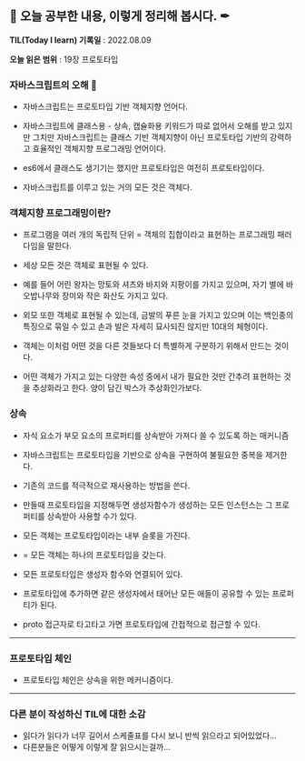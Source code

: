## 📕 오늘 공부한 내용, 이렇게 정리해 봅시다. ✒

**TIL(Today I learn) 기록일** : 2022.08.09

**오늘 읽은 범위** : 19장 프로토타입

### 자바스크립트의 오해 📑

- 자바스크립트는 프로토타입 기반 객체지향 언어다.
- 자바스크립트에 클래스용 - 상속, 캡슐화용 키워드가 따로 없어서 오해를 받고 있지만 그치만 자바스크립트는 클래스 기반 객체지향이 아닌 프로토타입 기반의 강력하고 효율적인 객체지향 프로그래밍 언어이다.

- es6에서 클래스도 생기기는 했지만 프로토타입은 여전히 프로토타입이다.
- 자바스크립트를 이루고 있는 거의 모든 것은 객체다.

### 객체지향 프로그래밍이란?

- 프로그램을 여러 개의 독립적 단위 = 객체의 집합이라고 표현하는 프로그래밍 패러다임을 말한다.
- 세상 모든 것은 객체로 표현될 수 있다.
- 예를 들어 어린 왕자는 망토와 셔츠와 바지와 지팡이를 가지고 있으며, 자기 별에 바오밥나무와 장미와 작은 화산도 가지고 있다.
- 외모 또한 객체로 표현될 수 있는데, 금발의 푸른 눈을 가지고 있으며 이는 백인종의 특징으로 묶일 수 있고 손과 발은 자세히 묘사되진 않지만 10대의 체형이다.

- 객체는 이처럼 어떤 것을 다른 것들보다 더 특별하게 구분하기 위해서 만드는 것이다.
- 어떤 객체가 가지고 있는 다양한 속성 중에서 내가 필요한 것만 간추려 표현하는 것을 추상화라고 한다. 양이 담긴 박스가 추상화인가보다.

### 상속

- 자식 요소가 부모 요소의 프로퍼티를 상속받아 가져다 쓸 수 있도록 하는 매커니즘
- 자바스크립트는 프로토타입을 기반으로 상속을 구현하여 불필요한 중복을 제거한다.

- 기존의 코드를 적극적으로 재사용하는 방법을 쓴다.
- 만들때 프로토타입을 지정해두면 생성자함수가 생성하는 모든 인스턴스는 그 프로퍼티를 상속받아 사용할 수가 있다.
- 모든 객체는 프로토타입이라는 내부 슬롯을 가진다.
- = 모든 객체는 하나의 프로토타입을 갖는다.
- 모든 프로토타입은 생성자 함수와 연결되어 있다.

- 프로토타입에 추가하면 같은 생성자에서 태어난 모든 애들이 공유할 수 있는 프로퍼티가 된다.

- proto 접근자로 타고타고 가면 프로토타입에 간접적으로 접근할 수 있다.

---

### 프로토타입 체인

- 프로토타입 체인은 상속을 위한 메커니즘이다.

---

### 다른 분이 작성하신 TIL에 대한 소감

- 읽다가 읽다가 너무 길어서 스케줄표를 다시 보니 반씩 읽으라고 되어있었다...
- 다른분들은 어떻게 이렇게 잘 읽으시는걸까...
